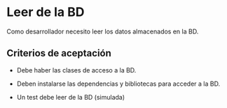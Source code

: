 # Leer de la BD

Como desarrollador necesito leer los datos almacenados en la BD.

## Criterios de aceptación

* Debe haber las clases de acceso a la BD.

* Deben instalarse las dependencias y bibliotecas para acceder a la BD.

* Un test debe leer de la BD (simulada)

